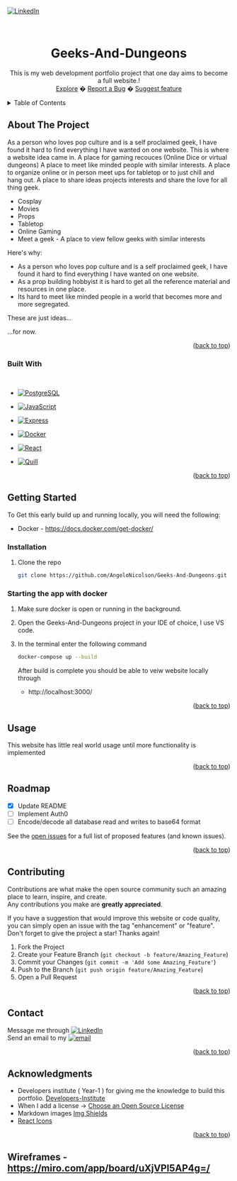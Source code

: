 ﻿<a name="top"></a>
[![LinkedIn][linkedin-shield]][linkedin-url]

<!-- PROJECT LOGO -->
<br />
<div align="center">
  <a href="https://github.com/othneildrew/Best-README-Template">
  </a>

  <h1 align="center">Geeks-And-Dungeons</h1>

  <p align="center">
    This is my web development portfolio project that one day aims to become a full website.!
    <br/>
    <a href="https://github.com/AngeloNicolson/Geeks-And-Dungeons">Explore</a>
    �
    <a href="https://github.com/AngeloNicolson/Geeks-And-Dungeons/issues">Report a Bug</a>
    �
    <a href="https://github.com/AngeloNicolson/Geeks-And-Dungeons/issues">Suggest feature</a>
  </p>
</div>

<!-- TABLE OF CONTENTS -->

<details>
  <summary>Table of Contents</summary>
  <ol>
    <li>
      <a href="#about-the-project">About The Project</a>
      <ul>
        <li><a href="#built-with">Built With</a></li>
      </ul>
    </li>
    <li>
      <a href="#getting-started">Getting Started</a>
      <ul>
        <li><a href="#prerequisites">Prerequisites</a></li>
        <li><a href="#installation">Installation</a></li>
      </ul>
    </li>
    <li><a href="#usage">Usage</a></li>
    <li><a href="#roadmap">Roadmap</a></li>
    <li><a href="#contributing">Contributing</a></li>
    <li><a href="#license">License</a></li>
    <li><a href="#contact">Contact</a></li>
    <li><a href="#acknowledgments">Acknowledgments</a></li>
  </ol>
</details>

<!-- ABOUT THE PROJECT -->

## About The Project

As a person who loves pop culture and is a self proclaimed geek, I have found it hard to find everything I have wanted on one website.
This is where a website idea came in.
A place for gaming recouces (Online Dice or virtual dungeons)
A place to meet like minded people with similar interests.
A place to organize online or in person meet ups for tabletop or to just chill and hang out.
A place to share ideas projects interests and share the love for all thing geek.

- Cosplay
- Movies
- Props
- Tabletop
- Online Gaming
- Meet a geek - A place to view fellow geeks with similar interests

Here's why:

- As a person who loves pop culture and is a self proclaimed geek, I have found it hard to find everything I have wanted on one website.
- As a prop building hobbyist it is hard to get all the reference material and resources in one place.
- Its hard to meet like minded people in a world that becomes more and more segregated.

These are just ideas...

...for now.

<p align="right">(<a href="#top">back to top</a>)</p>

### Built With

<br/>

- [![PostgreSQL][PostgreSQL]][PostgreSQL-url]
- [![JavaScript][JavaScript]][javascript-url]
- [![Express][Express]][Express-url]
- [![Docker][Docker]][Docker-url]

- [![React][React]][React-url]
- [![Quill][Quill]][Quill-url]

<p align="right">(<a href="#top">back to top</a>)</p>

<!-- GETTING STARTED -->

## Getting Started

To Get this early build up and running locally, you will need the following:

- Docker - https://docs.docker.com/get-docker/

### Installation

1. Clone the repo
   ```sh
   git clone https://github.com/AngeloNicolson/Geeks-And-Dungeons.git
   ```

### Starting the app with docker

1. Make sure docker is open or running in the background.

2. Open the Geeks-And-Dungeons project in your IDE of choice, I use VS code.

3. In the terminal enter the following command

   ```sh
   docker-compose up --build
   ```

   After build is complete you should be able to veiw website locally through

   - http://localhost:3000/

<p align="right">(<a href="#top">back to top</a>)</p>

<!-- USAGE EXAMPLES -->

## Usage

This website has little real world usage until more functionality is implemented

<p align="right">(<a href="#top">back to top</a>)</p>

<!-- ROADMAP -->

## Roadmap

- [x] Update README
- [ ] Implement Auth0
- [ ] Encode/decode all database read and writes to base64 format

See the [open issues](https://github.com/AngeloNicolson/Geeks-And-Dungeons/issues) for a full list of proposed features (and known issues).

<p align="right">(<a href="#top">back to top</a>)</p>

<!-- CONTRIBUTING -->

## Contributing

Contributions are what make the open source community such an amazing place to learn, inspire, and create.
<br/>
Any contributions you make are **greatly appreciated**.

If you have a suggestion that would improve this website or code quality, you can simply open an issue with the tag "enhancement" or "feature".
Don't forget to give the project a star! Thanks again!

1. Fork the Project
2. Create your Feature Branch (`git checkout -b feature/Amazing_Feature`)
3. Commit your Changes (`git commit -m 'Add some Amazing_Feature'`)
4. Push to the Branch (`git push origin feature/Amazing_Feature`)
5. Open a Pull Request

<p align="right">(<a href="#top">back to top</a>)</p>

<!-- CONTACT -->

## Contact

Message me through [![LinkedIn][linkedin-shield]][linkedin-url]
<br/>
Send an email to my [![email][email-shield]][email-url]

<p align="right">(<a href="#top">back to top</a>)</p>

<!-- ACKNOWLEDGMENTS -->

## Acknowledgments

- Developers institute ( Year-1 ) for giving me the knowledge to build this portfolio. [Developers-Institute](https://www.developers.ac.nz/)
- When I add a license -> [Choose an Open Source License](https://choosealicense.com)
- Markdown images [Img Shields](https://shields.io)
- [React Icons](https://react-icons.github.io/react-icons/search)

<p align="right">(<a href="#top">back to top</a>)</p>

<!-- MARKDOWN LINKS & IMAGES -->
<!-- https://www.markdownguide.org/basic-syntax/#reference-style-links -->

[Email-shield]: https://img.shields.io/badge/outlook-black.svg?style=for-the-badge&logo=email&colorB=555
[Email-url]: mailto:AngeloNicolson.github@outlook.com
[linkedin-shield]: https://img.shields.io/badge/-LinkedIn-black.svg?style=for-the-badge&logo=linkedin&colorB=555
[linkedin-url]: https://www.linkedin.com/in/angelo-nicolson-5ab4b772/
[product-screenshot]: images/screenshot.png
[React]: https://img.shields.io/badge/React-grey?style=for-the-badge&logo=react&logoColor=white
[React-url]: https://react.dev/
[javascript]: https://img.shields.io/badge/javascript-yellow?style=for-the-badge&logo=javascript&logoColor=white
[javascript-url]: https://developer.mozilla.org/en-US/docs/Web/JavaScript
[Docker]: https://img.shields.io/badge/Docker-blue?style=for-the-badge&logo=docker&logoColor=white
[docker-url]: https://www.docker.com/
[Quill]: https://img.shields.io/badge/Quill-grey?style=for-the-badge&logo=quilljs&logoColor=white
[Quill-url]: https://quilljs.com/
[Express]: https://img.shields.io/badge/Express-white?style=for-the-badge&logo=express&logoColor=grey
[Express-url]: https://expressjs.com/
[PostgreSQL]: https://img.shields.io/badge/PostgreSQL-lightblue?style=for-the-badge&logo=PostgreSQL&logoColor=grey
[PostgreSQL-url]: https://www.postgresql.org/

## Wireframes - https://miro.com/app/board/uXjVPl5AP4g=/
